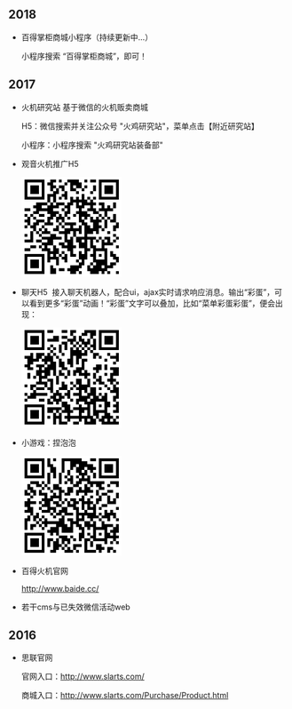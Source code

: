 ## 2018
- 百得掌柜商城小程序（持续更新中...）

  小程序搜索 “百得掌柜商城”，即可！



## 2017
- 火机研究站
  基于微信的火机贩卖商城
  
  H5：微信搜索并关注公众号 "火鸡研究站"，菜单点击【附近研究站】 

  小程序：小程序搜索 "火鸡研究站装备部"



- 观音火机推广H5

  <img src="./asset/image/2017_03.png" alt="观音火机推广H5" width="180">



- 聊天H5
  接入聊天机器人，配合ui，ajax实时请求响应消息。输出“彩蛋”，可以看到更多“彩蛋”动画！“彩蛋”文字可以叠加，比如“菜单彩蛋彩蛋”，便会出现：
  
  <img src="./asset/image/2017_04.png" alt="丧鸡聊天H5" width="180">



- 小游戏：捏泡泡

  <img src="./asset/image/2017_05.png" alt="小游戏：捏泡泡" width="180">



- 百得火机官网

  http://www.baide.cc/



- 若干cms与已失效微信活动web



## 2016
- 思联官网

  官网入口：http://www.slarts.com/

  商城入口：http://www.slarts.com/Purchase/Product.html

